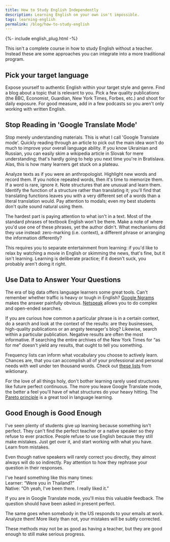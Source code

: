 ```yaml
---
title: How to Study English Independently
description: Learning English on your own isn't impossible.
tags: learning-english
permalink: /blog/how-to-study-english
---
```


{%- include english_plug.html -%}

This isn't a complete course in how to study English without a teacher. Instead these are some approaches you can integrate into a more traditional program. 

## Pick your target language

Expose yourself to authentic English within your target style and genre. Find a blog about a topic that is relevant to you. Pick a few quality publications (the BBC, Economist, Guardian, New York Times, Forbes, etc.) and shoot for daily exposure. For good measure, add in a few podcasts so you aren't only working with written English.

<h2 id='google-translate-mode'>Stop Reading in 'Google Translate Mode'</h2>

Stop merely understanding materials. This is what I call 'Google Translate mode'. Quickly reading through an article to pick out the main idea won't do much to improve your overall language ability. If you know Ukrainian and Russian, you can easily skim a wikipedia article in Slovak for mere understanding; that's hardly going to help you next time you're in Bratislava. Alas, this is how many learners get stuck on a plateau.

Analyze texts as if you were an anthropologist. Highlight new words and record them. If you notice repeated words, then it's time to memorize them. If a word is rare, ignore it. Note structures that are unusual and learn them. Identify the function of a structure rather than translating it; you'll find that translating functions leaves you with a very different set of a words than a literal translation would. Pay attention to modals; even my best students don't quite sound natural using them.

The hardest part is paying attention to what isn't in a text. Most of the standard phrases of textbook English won't be there. Make a note of where you'd use one of these phrases, yet the author didn't. What mechanisms did they use instead: zero-marking (i.e. context), a different phrase or arranging the information differently?

This requires you to separate entertainment from learning: if you'd like to relax by watching a movie in English or skimming the news, that's fine, but it isn't learning. Learning is deliberate practice; if it doesn't suck, you probably aren't doing it right.

## Use Data to Answer Your Questions

The era of big data offers language learners some great tools. Can't remember whether traffic is heavy or tough in English? [Google Ngrams][0] makes the answer painfully obvious. [Netspeak][1] allows you to do complex and open-ended searches.

If you are curious how common a particular phrase is in a certain context, do a search and look at the context of the results: are they businesses, high-quality publications or an angsty teenager's blog? Likewise, search within a particular publication. Negative results are often the most informative. If searching the entire archives of the New York Times for “as for me” doesn't yield any results, that ought to tell you something.

Frequency lists can inform what vocabulary you choose to actively learn. Chances are, that you can accomplish all of your professional and personal needs with well under ten thousand words. Check out [these lists][2] from wiktionary.

For the love of all things holy, don't bother learning rarely used structures like future perfect continuous. The more you leave Google Translate mode, the better a feel you'll have of what structures do your heavy hitting. The [Pareto principle][3] is a great tool in language learning.

## Good Enough is Good Enough

I've seen plenty of students give up learning because something isn't perfect. They can't find the perfect teacher or a native speaker so they refuse to ever practice. People refuse to use English because they still make mistakes. Just get over it, and start working with what you have. Learn from mistakes. 

Even though native speakers will rarely correct you directly, they almost always will do so indirectly. Pay attention to how they rephrase your question in their responses.

I've heard something like this many times:  
Learner: “Were you in Thailand?”  
Native: “Oh yeah, I've been there. I really liked it.”  

If you are in Google Translate mode, you'll miss this valuable feedback. The question should have been asked in present perfect.

The same goes when somebody in the US responds to your emails at work. Analyze them! More likely than not, your mistakes will be subtly corrected.

These methods may not be as good as having a teacher, but they are good enough to still make serious progress.

[0]: https://books.google.com/ngrams
[1]: http://www.netspeak.org
[2]: https://en.wiktionary.org/wiki/Wiktionary:Frequency_lists#English
[3]: https://en.wikipedia.org/wiki/Pareto_principle
